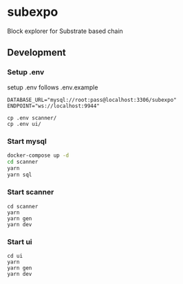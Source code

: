 # subexpo

Block explorer for Substrate based chain 

## Development

### Setup .env
setup .env follows .env.example
```
DATABASE_URL="mysql://root:pass@localhost:3306/subexpo"
ENDPOINT="ws://localhost:9944"
```

```
cp .env scanner/
cp .env ui/
```
### Start mysql

```sh
docker-compose up -d
cd scanner
yarn
yarn sql
```

### Start scanner
```
cd scanner
yarn
yarn gen
yarn dev
```

### Start ui
```
cd ui
yarn
yarn gen
yarn dev
```
